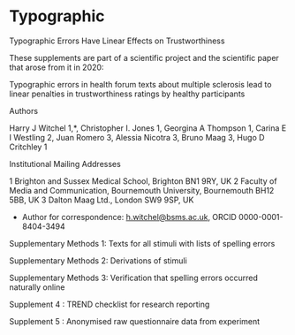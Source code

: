 # Typographic
Typographic Errors Have Linear Effects on Trustworthiness

These supplements are part of a scientific project and the scientific paper that arose from it in 2020:

Typographic errors in health forum texts about multiple sclerosis lead to linear penalties in trustworthiness ratings by healthy participants

Authors

Harry J Witchel 1,*, Christopher I. Jones 1, Georgina A Thompson 1, Carina E I Westling 2, 
Juan Romero 3, Alessia Nicotra 3, Bruno Maag 3, Hugo D Critchley 1

Institutional Mailing Addresses

1 Brighton and Sussex Medical School, Brighton BN1 9RY, UK
2 Faculty of Media and Communication, Bournemouth University, Bournemouth BH12 5BB, UK
3 Dalton Maag Ltd., London SW9 9SP, UK

* Author for correspondence: h.witchel@bsms.ac.uk, ORCID 0000-0001-8404-3494

Supplementary Methods 1: Texts for all stimuli with lists of spelling errors

Supplementary Methods 2: Derivations of stimuli

Supplementary Methods 3: Verification that spelling errors occurred naturally online

Supplement 4           : TREND checklist for research reporting

Supplement 5           : Anonymised raw questionnaire data from experiment
